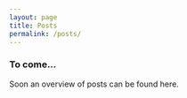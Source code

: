 ```yaml
---
layout: page
title: Posts
permalink: /posts/
---
```


### To come...
Soon an overview of posts can be found here.